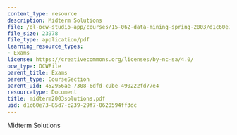 ```yaml
---
content_type: resource
description: Midterm Solutions
file: /ol-ocw-studio-app/courses/15-062-data-mining-spring-2003/d1c60e7385d7c23929f70620594ff3dc_midterm2003solutions.pdf
file_size: 23978
file_type: application/pdf
learning_resource_types:
- Exams
license: https://creativecommons.org/licenses/by-nc-sa/4.0/
ocw_type: OCWFile
parent_title: Exams
parent_type: CourseSection
parent_uid: 452956ae-7308-6dfd-c9be-490222fd77e4
resourcetype: Document
title: midterm2003solutions.pdf
uid: d1c60e73-85d7-c239-29f7-0620594ff3dc
---
```

Midterm Solutions
